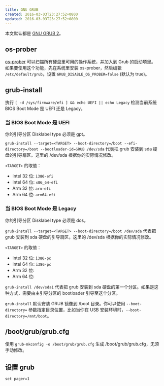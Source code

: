 ```yaml
---
title: GNU GRUB
created: 2016-03-03T23:27:52+0800
updated: 2016-03-03T23:27:52+0800
---
```



本文默认都是 [GNU GRUB 2](https://www.gnu.org/software/grub/)。

## os-prober

[os-prober](https://github.com/campadrenalin/os-prober) 可以扫描所有硬盘里可用的操作系统，并加入到 Grub 的启动项里。
如果要使用这个功能，先在系统里安装 os-prober，然后编辑 `/etc/default/grub`，设置 `GRUB_DISABLE_OS_PROBER=false` (默认为 true)。

## grub-install

执行 `[ -d /sys/firmware/efi ] && echo UEFI || echo Legacy` 检测当前系统 BIOS Boot Mode 是 UEFI 还是 Legacy。

### 当 BIOS Boot Mode 是 UEFI

你的引导分区 Disklabel type 必须是 gpt。

`grub-install --target=<TARGET> --boot-directory=/boot --efi-directory=/boot --bootloader-id=GRUB /dev/sda` 代表把 grub 安装到 sda 硬盘的引导扇区。这里的 /dev/sda 根据你的实际情况修改。

`<TARGET>` 的取值：
- Intel 32 位: `i386-efi`
- Intel 64 位: `x86_64-efi`
- Arm 32 位: `arm-efi`
- Arm 64 位: `arm64-efi`

### 当 BIOS Boot Mode 是 Legacy

你的引导分区 Disklabel type 必须是 dos。

`grub-install --target=<TARGET> --boot-directory=/boot /dev/sda` 代表把 grub 安装到 sda 硬盘的引导扇区。这里的 /dev/sda 根据你的实际情况修改。

`<TARGET>` 的取值：
- Intel 32 位: `i386-pc`
- Intel 64 位: `i386-pc`
- Arm 32 位:
- Arm 64 位:

`grub-install /dev/sda1` 代表把 grub 安装到 sda 硬盘的第一个分区。如果是这种方式，需要由主引导分区的 bootloader 引导至这个分区。

`grub-install` 默认安装 GRUB 镜像到 /boot 目录。你可以使用 `--boot-directory=` 参数指定目录位置，比如当你在 USB 安装环境时，`--boot-directory=/mnt/boot`。

## /boot/grub/grub.cfg

使用 `grub-mkconfig -o /boot/grub/grub.cfg` 生成 /boot/grub/grub.cfg，无须手动修改。

## 设置 grub

```
set pager=1
```
